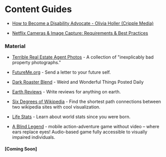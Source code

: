 # Content Guides

* [How to Become a Disability Advocate - Olivia Holler (Cripple Media)](https://cripplemedia.com/how-to-become-a-disability-advocate/)

* [Netflix Cameras & Image Capture: Requirements & Best Practices](https://partnerhelp.netflixstudios.com/hc/en-us/articles/360000579527-Cameras-Image-Capture-Requirements-and-Best-Practices)


### Material

* [Terrible Real Estate Agent Photos](https://terriblerealestateagentphotos.com/) - A collection of "inexplicably bad property photographs."

* [FutureMe.org](http://www.futureme.org/) - Send a letter to your future self.

* [Dark Roaster Blend](https://www.darkroastedblend.com/) - Weird and Wonderful Things Posted Daily

* [Earth Reviews](https://neal.fun/earth-reviews/) - Write reviews for anything on earth.

* [Six Degrees of Wikipedia](https://www.sixdegreesofwikipedia.com/) - Find the shortest path connections between two wikipedia sites with cool visualization.

* [Life Stats](https://neal.fun/life-stats/) - Learn about world stats since you were born.

* [A Blind Legend](https://play.google.com/store/apps/details?id=com.dowino.ABlindLegend&hl=en&gl=us) - mobile action-adventure game without video – where ears replace eyes! Audio-based game fully accessible to visually impaired individuals.

#### [Coming Soon]